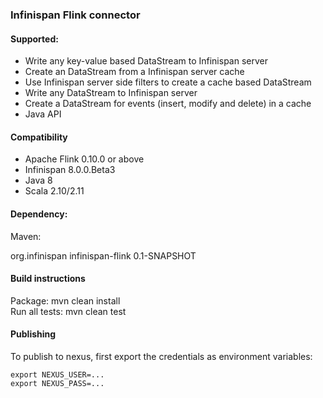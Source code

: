 ### Infinispan Flink connector

#### Supported:

* Write any key-value based DataStream to Infinispan server
* Create an DataStream from a Infinispan server cache
* Use Infinispan server side filters to create a cache based DataStream
* Write any DataStream to Infinispan server
* Create a DataStream for events (insert, modify and delete) in a cache
* Java API


#### Compatibility

* Apache Flink 0.10.0 or above
* Infinispan 8.0.0.Beta3 
* Java 8  
* Scala 2.10/2.11

#### Dependency:

Maven:

<dependency>
    <groupId>org.infinispan</groupId>
    <artifactId>infinispan-flink</artifactId>
    <version>0.1-SNAPSHOT</version>
</dependency>

#### Build instructions

Package: mvn clean install  
Run all tests: mvn clean test

#### Publishing

To publish to nexus, first export the credentials as environment variables:

```
export NEXUS_USER=...   
export NEXUS_PASS=...
```





